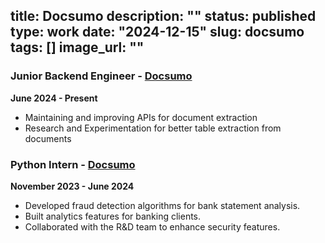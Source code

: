 title: Docsumo
description: ""
status: published
type: work
date: "2024-12-15"
slug: docsumo
tags: []
image_url: ""
---


### Junior Backend Engineer - [Docsumo](https://www.docsumo.com/)
**June 2024 - Present**

- Maintaining and improving APIs for document extraction
- Research and Experimentation for better table extraction from documents


### Python Intern - [Docsumo](https://www.docsumo.com/)
**November 2023 - June 2024**

- Developed fraud detection algorithms for bank statement analysis.
- Built analytics features for banking clients.
- Collaborated with the R&D team to enhance security features.
